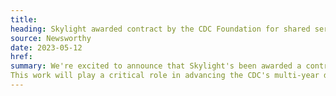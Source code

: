 ```yaml
---
title:
heading: Skylight awarded contract by the CDC Foundation for shared services discovery
source: Newsworthy
date: 2023-05-12
href:
summary: We're excited to announce that Skylight's been awarded a contract by the CDC Foundation to identify shared services in the public health space using the <a href="https://skylight.digital/work/toolkits/service-design-framework/">Skylight Service Design Framework</a>. 
This work will play a critical role in advancing the CDC's multi-year data modernization initiative.
---
```

